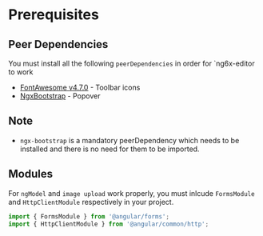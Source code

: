 # Prerequisites

## Peer Dependencies

You must install all the following `peerDependencies` in order for `ng6x-editor to work

* [FontAwesome v4.7.0](https://fontawesome.com/v4.7.0/) - Toolbar icons
* [NgxBootstrap](https://valor-software.com/ngx-bootstrap/) - Popover

## Note

* `ngx-bootstrap` is a mandatory peerDependency which needs to be installed and there is no need for them to be imported.

## Modules

For `ngModel` and `image upload` work properly, you must inlcude `FormsModule` and `HttpClientModule` respectively in your project.

```ts
import { FormsModule } from '@angular/forms';
import { HttpClientModule } from '@angular/common/http';
```
